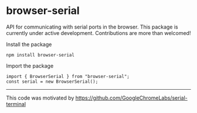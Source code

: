 # browser-serial

API for communicating with serial ports in the browser. This package is currently under active development. Contributions are more than welcomed!

Install the package

```
npm install browser-serial
```

Import the package

```
import { BrowserSerial } from "browser-serial";
const serial = new BrowserSerial();
```

---

This code was motivated by https://github.com/GoogleChromeLabs/serial-terminal
